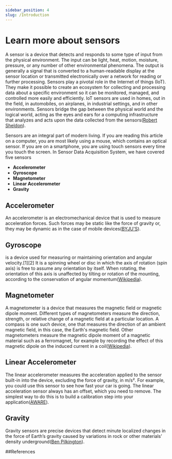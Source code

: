 ```yaml
---
sidebar_position: 4
slug: /Introduction
---
```

# Learn more about sensors
A sensor is a device that detects and responds to some type of input from the physical environment. The input can be light, heat, motion, moisture, pressure, or any number of other environmental phenomena. The output is generally a signal that is converted to a human-readable display at the sensor location or transmitted electronically over a network for reading or further processing.
Sensors play a pivotal role in the Internet of things (IoT). They make it possible to create an ecosystem for collecting and processing data about a specific environment so it can be monitored, managed, and controlled more easily and efficiently. IoT sensors are used in homes, out in the field, in automobiles, on airplanes, in industrial settings, and in other environments. Sensors bridge the gap between the physical world and the logical world, acting as the eyes and ears for a computing infrastructure that analyzes and acts upon the data collected from the sensors([Robert Sheldon](https://www.techtarget.com/whatis/definition/sensor)). 

Sensors are an integral part of modern living. If you are reading this article on a computer, you are most likely using a mouse, which contains an optical sensor. If you are on a smartphone, you are using touch sensors every time you touch the screen.
In Sensor Data Acquisition System, we have covered five sensors
 - **Accelerometer** 
 - **Gyroscope** 
 - **Magnetometer**
 - **Linear Accelerometer**
 - **Gravity**
## Accelerometer

An accelerometer is an electromechanical device that is used to measure acceleration forces. Such forces may be static like the force of gravity or, they may be dynamic as in the case of mobile devices([BYJU'S](https://byjus.com/physics/accelerometer/)).
<!-- 
#### Accelerometer in smart devices
The accelerometer in a smartphone measures the linear acceleration of the device. When at rest position in whatever orientation, the figure represents the force of gravity acting on the device at the same time it also measures the acceleration on the X and Y axis which will be zero.
It detects changes in the orientation and accordingly rotates the mobile screen. Basically, it helps your smartphone know up form down. -->


## Gyroscope

is a device used for measuring or maintaining orientation and angular velocity.[1][2] It is a spinning wheel or disc in which the axis of rotation (spin axis) is free to assume any orientation by itself. When rotating, the orientation of this axis is unaffected by tilting or rotation of the mounting, according to the conservation of angular momentum([Wikipedia](https://en.wikipedia.org/wiki/Gyroscope)).

<!-- #### Gyroscope in smart devices

Gyroscope Sensors have become an indispensable part of smartdevices these days. All the games which we play using motion senses are because of the gyroscope sensor. One of the best examples is the very popular Pokemon Go game which is completely based on the principle of gyroscopic sensors. We also need a gyroscope to view 360-degree videos on our mobile phones. -->

## Magnetometer

A magnetometer is a device that measures the magnetic field or magnetic dipole moment. Different types of magnetometers measure the direction, strength, or relative change of a magnetic field at a particular location. A compass is one such device, one that measures the direction of an ambient magnetic field, in this case, the Earth's magnetic field. Other magnetometers measure the magnetic dipole moment of a magnetic material such as a ferromagnet, for example by recording the effect of this magnetic dipole on the induced current in a coil([Wikipedia](https://en.wikipedia.org/wiki/Magnetometer)).

<!-- #### Magnetometer in smart devices

The magnetometer sensor in a device detects the magnetic orientation of the device in relation to the X, Y, and Z axes in relation to the real-world north direction beside the electromagnetic field EMF. -->
## Linear Accelerometer
The linear accelerometer measures the acceleration applied to the sensor built-in into the device, excluding the force of gravity, in m/s². For example, you could use this sensor to see how fast your car is going. The linear acceleration sensor always has an offset, which you need to remove. The simplest way to do this is to build a calibration step into your application([AWARE](https://awareframework.com/linear-accelerometer/)).

## Gravity
Gravity sensors are precise devices that detect minute localized changes in the force of Earth’s gravity caused by variations in rock or other materials’ density underground([Ben Pilkington](https://www.azosensors.com/article.aspx?ArticleID=2482#:~:text=Gravity%20sensors%20are%20precise%20devices,greater%20detail%20than%20ever%20before.)).

##References

